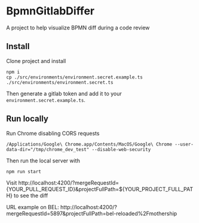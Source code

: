 # BpmnGitlabDiffer

A project to help visualize BPMN diff during a code review

## Install

Clone project and install

```
npm i
cp ./src/environments/environment.secret.example.ts ./src/environments/environment.secret.ts
```

Then generate a gitlab token and add it to your `environment.secret.example.ts`.

## Run locally

Run Chrome disabling CORS requests

```
/Applications/Google\ Chrome.app/Contents/MacOS/Google\ Chrome --user-data-dir="/tmp/chrome_dev_test" --disable-web-security
```

Then run the local server with

```
npm run start
```

Visit http://localhost:4200/?mergeRequestId={YOUR_PULL_REQUEST_ID}&projectFullPath=${YOUR_PROJECT_FULL_PATH} to see the diff

URL example on BEL: http://localhost:4200/?mergeRequestId=5897&projectFullPath=bel-reloaded%2Fmothership
